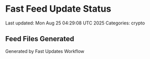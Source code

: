 # Fast Feed Update Status
Last updated: Mon Aug 25 04:29:08 UTC 2025
Categories: crypto

## Feed Files Generated

Generated by Fast Updates Workflow
